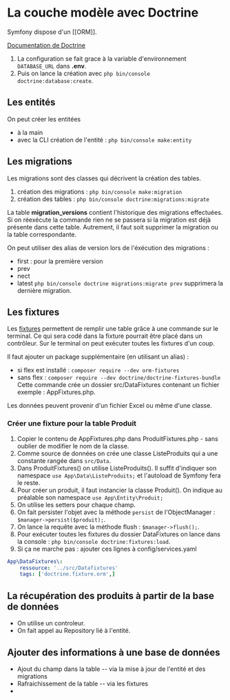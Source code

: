 # La couche modèle avec Doctrine

Symfony dispose d'un [[ORM]].

[Documentation de Doctrine](https://www.doctrine-project.org/projects/doctrine-orm/en/current/tutorials/getting-started.html)

1. La configuration se fait grace à la variable d'environnement `DATABASE_URL` dans **.env**.
2. Puis on lance la création avec `php bin/console doctrine:database:create`.

## Les entités
On peut créer les entitées
- à la main
- avec la CLI création de l'entité :  `php bin/console make:entity`

## Les migrations
Les migrations sont des classes qui décrivent la création des tables.
1. création des migrations :  `php bin/console make:migration`
2. création des tables : `php bin/console doctrine:migrations:migrate`

La table **migration_versions** contient l'historique des migrations effectuées.
Si on réexécute la commande rien ne se passera si la migration est déjà présente dans cette table.
Autrement, il faut soit supprimer la migration ou la table correspondante.

On peut utiliser des alias de version lors de l'éxécution des migrations :
- first : pour la première version
- prev
- nect
- latest
`php bin/console doctrine migrations:migrate prev` supprimera la dernière migration.

## Les fixtures
Les [fixtures](https://symfony.com/bundles/DoctrineFixturesBundle/current/index.html) permettent de remplir une table grâce à une commande sur le terminal.
Ce qui sera codé dans la fixture pourrait être placé dans un contrôleur.
Sur le terminal on peut exécuter toutes les fixtures d'un coup.

Il faut ajouter un package supplémentaire (en utilisant un alias) : 
- si flex est installé :  `composer require --dev orm-fixtures`
- sans flex : `composer require --dev doctrine/doctrine-fixtures-bundle`
Cette commande crée un dossier src/DataFixtures contenant un fichier exemple : AppFixtures.php.

Les données peuvent provenir d'un fichier Excel ou même d'une classe.

### Créer une fixture pour la table Produit
1. Copier le contenu de AppFixtures.php dans ProduitFixtures.php - sans oublier de modifier le nom de la classe.
2. Comme source de données on crée une classe ListeProduits qui a une constante rangée dans `src/Data`.
3. Dans ProduitFixtures() on utilise ListeProduits(). Il suffit d'indiquer son namespace `use App\Data\ListeProduits;` et l'autoload de Symfony fera le reste.
4. Pour créer un produit, il faut instancier la classe Produit(). On indique au préalable son namespace `use App\Entity\Produit;` 
5. On utilise les setters pour chaque champ.
6. On fait persister l'objet avec la méthode `persist` de l'ObjectManager : `$manager->persist($produit);`.
7. On lance la requête avec la méthode flush : `$manager->flush();`.
8. Pour exécuter toutes les fixtures du dossier DataFixtures on lance dans la console : `php bin/console doctrine:fixtures:load`.
9. Si ça ne marche pas : ajouter ces lignes à config/services.yaml
```yaml
App\DataFixtures\:
    ressource: '../src/Datafixtures'
    tags: ['doctrine.fixture.orm',]
```

## La récupération des produits à partir de la base de données

- On utilise un controleur.
- On fait appel au Repository lié à l'entité.

## Ajouter des informations à une base de données

- Ajout du champ dans la table -- via la mise à jour de l'entité et des migrations
- Rafraichissement  de la table -- via les fixtures
- 
